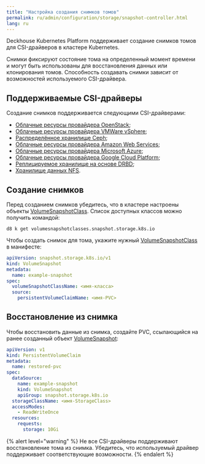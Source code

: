 ```yaml
---
title: "Настройка создания снимков томов"
permalink: ru/admin/configuration/storage/snapshot-controller.html
lang: ru
---
```


Deckhouse Kubernetes Platform поддерживает создание снимков томов для CSI-драйверов в кластере Kubernetes.

Снимки фиксируют состояние тома на определенный момент времени и могут быть использованы для восстановления данных или клонирования томов. Способность создавать снимки зависит от возможностей используемого CSI-драйвера.

## Поддерживаемые CSI-драйверы

Создание снимков поддерживается следующими CSI-драйверами:

- [Облачные ресурсы провайдера OpenStack](#TODO);
- [Облачные ресурсы провайдера VMWare vSphere](#TODO);
- [Распределённое хранилище Ceph](../storage/external/ceph.html);
- [Облачные ресурсы провайдера Amazon Web Services](#TODO);
- [Облачные ресурсы провайдера Microsoft Azure](#TODO);
- [Облачные ресурсы провайдера Google Cloud Platform](#TODO);
- [Реплицируемое хранилище на основе DRBD](../storage/sds/lvm-replicated.html);
- [Хранилище данных NFS](../storage/external/nfs.html).

## Создание снимков

Перед созданием снимков убедитесь, что в кластере настроены объекты [VolumeSnapshotClass](../../reference/cr/volumesnapshotclass/). Список доступных классов можно получить командой:

```shell
d8 k get volumesnapshotclasses.snapshot.storage.k8s.io
```

Чтобы создать снимок для тома, укажите нужный [VolumeSnapshotClass](../../reference/cr/volumesnapshotclass/) в манифесте:

```yaml
apiVersion: snapshot.storage.k8s.io/v1
kind: VolumeSnapshot
metadata:
  name: example-snapshot
spec:
  volumeSnapshotClassName: <имя-класса>
  source:
    persistentVolumeClaimName: <имя-PVC>
```

## Восстановление из снимка

Чтобы восстановить данные из снимка, создайте PVC, ссылающийся на ранее созданный объект [VolumeSnapshot](../../reference/cr/volumesnapshot/):

```yaml
apiVersion: v1
kind: PersistentVolumeClaim
metadata:
  name: restored-pvc
spec:
  dataSource:
    name: example-snapshot
    kind: VolumeSnapshot
    apiGroup: snapshot.storage.k8s.io
  storageClassName: <имя-StorageClass>
  accessModes:
    - ReadWriteOnce
  resources:
    requests:
      storage: 10Gi
```

{% alert level="warning" %}
Не все CSI-драйверы поддерживают восстановление тома из снимка. Убедитесь, что используемый драйвер поддерживает соответствующие возможности.
{% endalert %}
